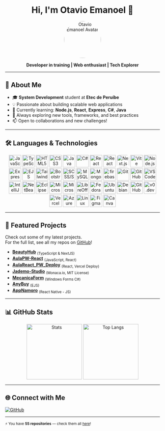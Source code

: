 <h1 align="center">Hi, I'm Otavio Emanoel 👋</h1>
<p align="center">
  <img src="https://avatars.githubusercontent.com/u/180762238?v=4" width="120" style="border-radius:50%" alt="Otavio Emanoel Avatar">
</p>
<p align="center">
  <b>Developer in training | Web enthusiast | Tech Explorer</b>
</p>

---

## 🚀 About Me

- 🎓 <b>System Development</b> student at <b>Etec de Peruíbe</b>
- 💡 Passionate about building scalable web applications
- 🌱 Currently learning: <b>Node.js</b>, <b>React</b>, <b>Express</b>, <b>C#</b>, <b>Java</b>
- 🧩 Always exploring new tools, frameworks, and best practices
- 📫 Open to collaborations and new challenges!

---

## 🛠️ Languages & Technologies

<p align="center">
  <!-- Languages -->
  <img src="https://cdn.jsdelivr.net/gh/devicons/devicon/icons/javascript/javascript-original.svg" width="40" alt="JavaScript"/>
  <img src="https://cdn.jsdelivr.net/gh/devicons/devicon/icons/typescript/typescript-original.svg" width="40" alt="TypeScript"/>
  <img src="https://cdn.jsdelivr.net/gh/devicons/devicon/icons/html5/html5-original.svg" width="40" alt="HTML5"/>
  <img src="https://cdn.jsdelivr.net/gh/devicons/devicon/icons/css3/css3-original.svg" width="40" alt="CSS3"/>
  <img src="https://cdn.jsdelivr.net/gh/devicons/devicon/icons/java/java-original.svg" width="40" alt="Java"/>
  <img src="https://cdn.jsdelivr.net/gh/devicons/devicon/icons/csharp/csharp-original.svg" width="40" alt="C#"/>
  
  <!-- Frameworks & Libraries -->
  <img src="https://cdn.jsdelivr.net/gh/devicons/devicon/icons/react/react-original.svg" width="40" alt="React"/>
  <img src="https://cdn.jsdelivr.net/gh/devicons/devicon/icons/react/react-original.svg" width="40" alt="React Native" title="React Native"/>
  <img src="https://cdn.jsdelivr.net/gh/devicons/devicon/icons/nextjs/nextjs-original-wordmark.svg" width="40" alt="Next.js" style="background-color:white; border-radius:8px;"/>
  <img src="https://cdn.jsdelivr.net/gh/devicons/devicon/icons/vite/vite-original.svg" width="40" alt="Vite"/>
  <img src="https://cdn.jsdelivr.net/gh/devicons/devicon/icons/nodejs/nodejs-original.svg" width="40" alt="Node.js"/>
  <img src="https://cdn.jsdelivr.net/gh/devicons/devicon/icons/express/express-original.svg" width="40" alt="Express"/>
  <img src="https://www.svgrepo.com/show/373574/ejs.svg" width="40" alt="EJS"/>
  <img src="https://cdn.jsdelivr.net/gh/devicons/devicon/icons/tailwindcss/tailwindcss-plain.svg" width="40" alt="Tailwind CSS"/>
  <img src="https://cdn.jsdelivr.net/gh/devicons/devicon/icons/bootstrap/bootstrap-original.svg" width="40" alt="Bootstrap"/>
  <img src="https://cdn.jsdelivr.net/gh/devicons/devicon/icons/sass/sass-original.svg" width="40" alt="SCSS/Sass"/>

  
  
  <!-- Databases -->
  <img src="https://cdn.jsdelivr.net/gh/devicons/devicon/icons/mysql/mysql-original.svg" width="40" alt="MySQL"/>
  <img src="https://cdn.jsdelivr.net/gh/devicons/devicon/icons/mongodb/mongodb-original.svg" width="40" alt="MongoDB"/>
  <img src="https://cdn.jsdelivr.net/gh/devicons/devicon/icons/firebase/firebase-original.svg" width="40" alt="firebase" />
  
  <!-- Tools -->
  <img src="https://cdn.jsdelivr.net/gh/devicons/devicon/icons/git/git-original.svg" width="40" alt="Git"/>
  <img src="https://cdn.jsdelivr.net/gh/devicons/devicon/icons/github/github-original.svg" width="40" alt="GitHub"/>
  <img src="https://cdn.jsdelivr.net/gh/devicons/devicon/icons/vscode/vscode-original.svg" width="40" alt="VSCode"/>
  <img src="https://cdn.jsdelivr.net/gh/devicons/devicon/icons/intellij/intellij-original.svg" width="40" alt="IntelliJ IDEA"/>
  <img src="https://cdn.jsdelivr.net/gh/devicons/devicon/icons/netbeans/netbeans-original.svg" width="40" alt="NetBeans"/>
  <img src="https://cdn.jsdelivr.net/gh/devicons/devicon/icons/eclipse/eclipse-original.svg" width="40" alt="Eclipse"/>
  <img src="https://cdn.simpleicons.org/microsoftword/2B579A" width="40" alt="Microsoft Word"/>
  <img src="https://cdn.simpleicons.org/microsoftpowerpoint/B7472A" width="40" alt="Microsoft PowerPoint"/>
  <img src="https://cdn.jsdelivr.net/gh/devicons/devicon/icons/libreoffice/libreoffice-original.svg" width="40" alt="LibreOffice"/>
  <img src="https://cdn.jsdelivr.net/gh/devicons/devicon/icons/fedora/fedora-original.svg" width="40" alt="Fedora"/>
  <img src="https://cdn.jsdelivr.net/gh/devicons/devicon/icons/ubuntu/ubuntu-plain.svg" width="40" alt="Ubuntu"/>
  <img src="https://cdn.jsdelivr.net/gh/devicons/devicon/icons/debian/debian-original.svg" width="40" alt="Debian"/>
  <img src="https://cdn.jsdelivr.net/gh/devicons/devicon/icons/github/github-original.svg" width="40" alt="GitHub Copilot" title="GitHub Copilot"/>
  <img src="https://avatars.githubusercontent.com/u/149570741?s=200&v=4" width="40" alt="v0.dev"/>
  <img src="https://cdn.simpleicons.org/vercel/000000" width="40" alt="Vercel"/>
  <img src="https://cdn.jsdelivr.net/gh/devicons/devicon/icons/azure/azure-original.svg" width="40" alt="Azure"/>
  <img src="https://cdn.jsdelivr.net/gh/devicons/devicon/icons/linux/linux-original.svg" width="40" alt="Linux"/>
  <img src="https://cdn.jsdelivr.net/gh/devicons/devicon/icons/figma/figma-original.svg" width="40" alt="Figma"/>
  <img src="https://cdn.simpleicons.org/canva/00C4CC" width="40" alt="Canva"/>
</p>

---

## 🚩 Featured Projects

Check out some of my latest projects.  
For the full list, see all my repos on <a href="https://github.com/Otavio-Emanoel?tab=repositories" target="_blank">GitHub</a>!

- <b><a href="https://github.com/Otavio-Emanoel/BeautyHub">BeautyHub</a></b> <sub>(TypeScript & NextJS)</sub>
- <b><a href="https://github.com/Otavio-Emanoel/AulaPW-React">AulaPW-React</a></b> <sub>(JavaScript, React)</sub>
- <b><a href="https://github.com/Otavio-Emanoel/AulaReact_PW_Deploy">AulaReact_PW_Deploy</a></b> <sub>(React, Vercel Deploy)</sub>
- <b><a href="https://github.com/Otavio-Emanoel/Jademo-Studio">Jademo-Studio</a></b> <sub>(Monaca.io, MIT License)</sub>
- <b><a href="https://github.com/Otavio-Emanoel/MecanicaForm">MecanicaForm</a></b> <sub>(Windows Forms C#)</sub>
- <b><a href="https://github.com/Otavio-Emanoel/AnyBuy">AnyBuy</a></b> <sub>(EJS)</sub>
- <b><a href="https://github.com/Otavio-Emanoel/AppNamoro">AppNamoro</a></b> <sub>(React Native - JS)</sub>

---

## 📊 GitHub Stats

<div align="center">
  <img height="180em" src="https://github-readme-stats.vercel.app/api?username=Otavio-Emanoel&show_icons=true&theme=radical" alt="Stats"/>
  <img height="180em" src="https://github-readme-stats.vercel.app/api/top-langs/?username=Otavio-Emanoel&layout=compact&theme=radical" alt="Top Langs"/>
</div>

---

## 🌐 Connect with Me

<p>
  <a href="https://github.com/Otavio-Emanoel">
    <img src="https://img.shields.io/badge/-GitHub-181717?style=flat-square&logo=github" alt="GitHub"/>
  </a>
  <!-- Add more social links here if needed -->
</p>

---

<sub>⚡️ You have <b>55 repositories</b> — check them all <a href="https://github.com/Otavio-Emanoel?tab=repositories" target="_blank">here</a>!</sub>
